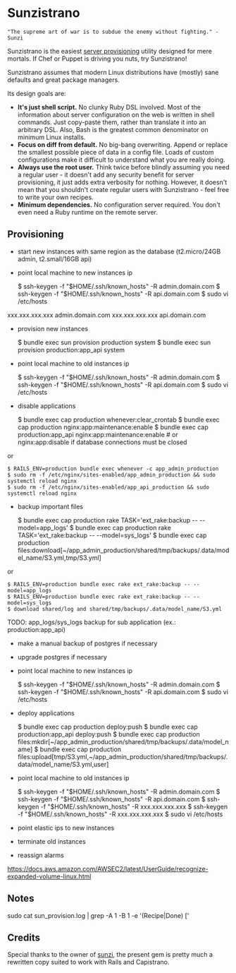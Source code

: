 Sunzistrano
===========

```
"The supreme art of war is to subdue the enemy without fighting." - Sunzi
```

Sunzistrano is the easiest [server provisioning](http://en.wikipedia.org/wiki/Provisioning#Server_provisioning) utility designed for mere mortals. If Chef or Puppet is driving you nuts, try Sunzistrano!

Sunzistrano assumes that modern Linux distributions have (mostly) sane defaults and great package managers.

Its design goals are:

* **It's just shell script.** No clunky Ruby DSL involved. Most of the information about server configuration on the web is written in shell commands. Just copy-paste them, rather than translate it into an arbitrary DSL. Also, Bash is the greatest common denominator on minimum Linux installs.
* **Focus on diff from default.** No big-bang overwriting. Append or replace the smallest possible piece of data in a config file. Loads of custom configurations make it difficult to understand what you are really doing.
* **Always use the root user.** Think twice before blindly assuming you need a regular user - it doesn't add any security benefit for server provisioning, it just adds extra verbosity for nothing. However, it doesn't mean that you shouldn't create regular users with Sunzistrano - feel free to write your own recipes.
* **Minimum dependencies.** No configuration server required. You don't even need a Ruby runtime on the remote server.

Provisioning
------------

* start new instances with same region as the database (t2.micro/24GB admin, t2.small/16GB api)

* point local machine to new instances ip

    $ ssh-keygen -f "$HOME/.ssh/known_hosts" -R admin.domain.com
    $ ssh-keygen -f "$HOME/.ssh/known_hosts" -R api.domain.com
    $ sudo vi /etc/hosts

xxx.xxx.xxx.xxx admin.domain.com
xxx.xxx.xxx.xxx api.domain.com

* provision new instances

    $ bundle exec sun provision production system
    $ bundle exec sun provision production:app_api system

* point local machine to old instances ip

    $ ssh-keygen -f "$HOME/.ssh/known_hosts" -R admin.domain.com
    $ ssh-keygen -f "$HOME/.ssh/known_hosts" -R api.domain.com
    $ sudo vi /etc/hosts

* disable applications

    $ bundle exec cap production whenever:clear_crontab
    $ bundle exec cap production nginx:app:maintenance:enable
    $ bundle exec cap production:app_api nginx:app:maintenance:enable # or nginx:app:disable if database connections must be closed

or

    $ RAILS_ENV=production bundle exec whenever -c app_admin_production
    $ sudo rm -f /etc/nginx/sites-enabled/app_admin_production && sudo systemctl reload nginx
    $ sudo rm -f /etc/nginx/sites-enabled/app_api_production && sudo systemctl reload nginx

* backup important files

    $ bundle exec cap production rake TASK='ext_rake:backup -- --model=app_logs'
    $ bundle exec cap production rake TASK='ext_rake:backup -- --model=sys_logs'
    $ bundle exec cap production files:download[~/app_admin_production/shared/tmp/backups/.data/model_name/S3.yml,tmp/S3.yml]

or

    $ RAILS_ENV=production bundle exec rake ext_rake:backup -- --model=app_logs
    $ RAILS_ENV=production bundle exec rake ext_rake:backup -- --model=sys_logs
    $ download shared/log and shared/tmp/backups/.data/model_name/S3.yml

TODO: app_logs/sys_logs backup for sub application (ex.: production:app_api)
* make a manual backup of postgres if necessary
* upgrade postgres if necessary

* point local machine to new instances ip

    $ ssh-keygen -f "$HOME/.ssh/known_hosts" -R admin.domain.com
    $ ssh-keygen -f "$HOME/.ssh/known_hosts" -R api.domain.com
    $ sudo vi /etc/hosts

* deploy applications

    $ bundle exec cap production deploy:push
    $ bundle exec cap production:app_api deploy:push
    $ bundle exec cap production files:mkdir[~/app_admin_production/shared/tmp/backups/.data/model_name]
    $ bundle exec cap production files:upload[tmp/S3.yml,~/app_admin_production/shared/tmp/backups/.data/model_name/S3.yml,user]

* point local machine to old instances ip

    $ ssh-keygen -f "$HOME/.ssh/known_hosts" -R admin.domain.com
    $ ssh-keygen -f "$HOME/.ssh/known_hosts" -R api.domain.com
    $ ssh-keygen -f "$HOME/.ssh/known_hosts" -R xxx.xxx.xxx.xxx
    $ ssh-keygen -f "$HOME/.ssh/known_hosts" -R xxx.xxx.xxx.xxx
    $ sudo vi /etc/hosts

* point elastic ips to new instances
* terminate old instances
* reassign alarms

https://docs.aws.amazon.com/AWSEC2/latest/UserGuide/recognize-expanded-volume-linux.html

Notes
-----
sudo cat sun_provision.log | grep -A 1 -B 1 -e '\(Recipe\|Done\) \['

Credits
-------

Special thanks to the owner of [sunzi](https://github.com/kenn/sunzi), the present gem is pretty much a rewritten copy suited to work with Rails and Capistrano.

